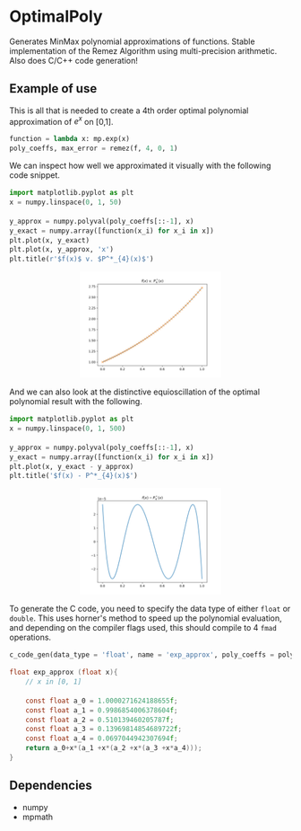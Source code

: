 # OptimalPoly
Generates MinMax polynomial approximations of functions. Stable implementation of the Remez Algorithm using multi-precision arithmetic. Also does C/C++ code generation!

## Example of use

This is all that is needed to create a 4th order optimal polynomial approximation of $e^x$ on [0,1].

```python
function = lambda x: mp.exp(x)
poly_coeffs, max_error = remez(f, 4, 0, 1)
```

We can inspect how well we approximated it visually with the following code snippet.  

```python
import matplotlib.pyplot as plt
x = numpy.linspace(0, 1, 50)

y_approx = numpy.polyval(poly_coeffs[::-1], x)
y_exact = numpy.array([function(x_i) for x_i in x])
plt.plot(x, y_exact)
plt.plot(x, y_approx, 'x')
plt.title(r'$f(x)$ v. $P^*_{4}(x)$')
```
<p align = "center">
<img src="https://github.com/DKenefake/OptimalPoly/blob/main/assets/compare.png" width="50%" class="center">
</p>

And we can also look at the distinctive equioscillation of the optimal polynomial result with the following.

```python
import matplotlib.pyplot as plt
x = numpy.linspace(0, 1, 500)

y_approx = numpy.polyval(poly_coeffs[::-1], x)
y_exact = numpy.array([function(x_i) for x_i in x])
plt.plot(x, y_exact - y_approx)
plt.title('$f(x) - P^*_{4}(x)$')
```
<p align = "center">
<img src="https://github.com/DKenefake/OptimalPoly/blob/main/assets/Equioscillation.png" width="50%" class="center">
</p>

To generate the C code, you need to specify the data type of either `float` or `double`. This uses horner's method to speed up the polynomial evaluation, and depending on the compiler flags used, this should compile to 4 `fmad` operations. 

```python
c_code_gen(data_type = 'float', name = 'exp_approx', poly_coeffs = poly_coeffs, comments = f'x in [0, 1]')
```

```C
float exp_approx (float x){
	// x in [0, 1] 

	const float a_0 = 1.0000271624188655f;
	const float a_1 = 0.9986854006378604f;
	const float a_2 = 0.510139460205787f;
	const float a_3 = 0.13969814854689722f;
	const float a_4 = 0.0697044942307694f;
 	return a_0+x*(a_1 +x*(a_2 +x*(a_3 +x*a_4)));
}
```

## Dependencies

* numpy
* mpmath

